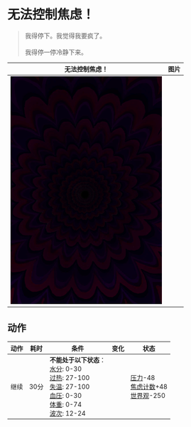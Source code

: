 # 无法控制焦虑！  
> 我得停下。我觉得我要疯了。<br><br>我得停一停冷静下来。  
  
  无法控制焦虑！  |   图片   
 ----  |  ----:   
   |  ![](Sprite/Void.png)   
  
## 动作  
动作  |  耗时  |  条件  |  变化  |  状态  
----  |  ----  |  ----  |  ----  |  ----  
继续<br>  |  30分  |  **不能处于以下状态**：<br>[水分](Hydration.md): 0-30<br>[过热](Hyperthermia.md): 27-100<br>[失温](Hypothermia.md): 27-100<br>[血压](Blood.md): 0-30<br>[体重](Weight.md): 0-74<br>[波次](WaveCounter.md): 12-24  |    |  [压力](Stress.md)-48<br>[焦虑计数](AnxietyCounter.md)+48<br>[世界观](Structure.md)-250  
